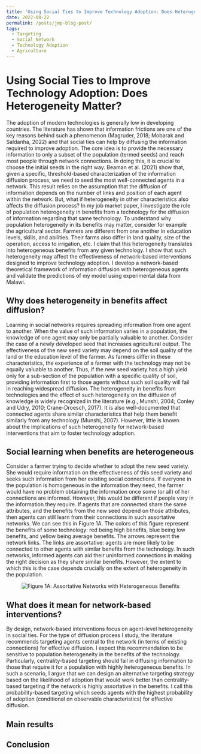 ```yaml
---
title: 'Using Social Ties to Improve Technology Adoption: Does Heterogeneity Matter?'
date: 2022-08-22
permalink: /posts/jmp-blog-post/
tags:
  - Targeting
  - Social Network
  - Technology Adoption
  - Agriculture
---
```

Using Social Ties to Improve Technology Adoption: Does Heterogeneity Matter?
=======

The adoption of modern technologies is generally low in developing countries. The literature has shown that information frictions are one of the key reasons behind such a phenomenon (Magruder, 2018; Mobarak and Saldanha, 2022) and that social ties can help by diffusing the information required to improve adoption. The core idea is to provide the necessary information to only a subset of the population (termed seeds) and reach most people through network connections. In doing this, it is crucial to choose the initial seeds in the right way. Beaman et al. (2021) show that, given a specific, threshold-based characterization of the information diffusion process, we need to seed the most well-connected agents in a network. This result relies on the assumption that the diffusion of information depends on the number of links and position of each agent within the network. But, what if heterogeneity in other characteristics also affects the diffusion process?
In my job market paper, I investigate the role of population heterogeneity in benefits from a technology for the diffusion of information regarding that same technology. To understand why population heterogeneity in its benefits may matter, consider for example the agricultural sector. Farmers are different from one another in education levels, skills, and abilities. Their farms also differ in land quality, size of the operation, access to irrigation, etc. I claim that this heterogeneity translates into heterogeneous benefits from any given technology. I show that such heterogeneity may affect the effectiveness of network-based interventions designed to improve technology adoption. I develop a network-based theoretical framework of information diffusion with heterogeneous agents and validate the predictions of my model using experimental data from Malawi.

Why does heterogeneity in benefits affect diffusion?
------
Learning in social networks requires spreading information from one agent to another. When the value of such information varies in a population, the knowledge of one agent may only be partially valuable to another. Consider the case of a newly developed seed that increases agricultural output. The effectiveness of the new seed variety may depend on the soil quality of the land or the education level of the farmer. As farmers differ in these characteristics, the experience of a farmer with the technology may not be equally valuable to another. Thus, if the new seed variety has a high yield only for a sub-section of the population with a specific quality of soil, providing information first to those agents without such soil quality will fail in reaching widespread diffusion. The heterogeneity in benefits from technologies and the effect of such heterogeneity on the diffusion of knowledge is widely recognized in the literature (e.g., Munshi, 2004; Conley and Udry, 2010; Crane-Droesch, 2017). It is also well-documented that connected agents share similar characteristics that help them benefit similarly from any technology (Munshi, 2007). However, little is known about the implications of such heterogeneity for network-based interventions that aim to foster technology adoption.

Social learning when benefits are heterogeneous
------

Consider a farmer trying to decide whether to adopt the new seed variety. She would require information on the effectiveness of this seed variety and seeks such information from her existing social connections. If everyone in the population is homogeneous in the information they need, the farmer would have no problem obtaining the information once some (or all) of her connections are informed. However, this would be different if people vary in the information they require. If agents that are connected share the same attributes, and the benefits from the new seed depend on those attributes, then agents can still learn from their connections in such assortative networks.
We can see this in Figure 1A. The colors of this figure represent the benefits of some technology: red being high benefits, blue being low benefits, and yellow being average benefits. The arrows represent the network links. The links are assortative: agents are more likely to be connected to other agents with similar benefits from the technology. In such networks, informed agents can aid their uninformed connections in making the right decision as they share similar benefits. However, the extent to which this is the case depends crucially on the extent of heterogeneity in the population.

<p align="center">
  <img src="http://some_place.com/image.png](https://github.com/aranyac/aranyac.github.io/blob/master/images/jmp_figure1A.jpg?raw=true" alt="Figure 1A: Assortative Networks with Heterogeneous Benefits"/>
</p>


What does it mean for network-based interventions?
------

By design, network-based interventions focus on agent-level heterogeneity in social ties. For the type of diffusion process I study, the literature recommends targeting agents central to the network (in terms of existing connections) for effective diffusion. I expect this recommendation to be sensitive to population heterogeneity in the benefits of the technology. Particularly, centrality-based targeting should fail in diffusing information to those that require it for a population with highly heterogeneous benefits. In such a scenario, I argue that we can design an alternative targeting strategy based on the likelihood of adoption that would work better than centrality-based targeting if the network is highly assortative in the benefits. I call this probability-based targeting which seeds agents with the highest probability of adoption (conditional on observable characteristics) for effective diffusion.

Main results 
------


Conclusion
------



